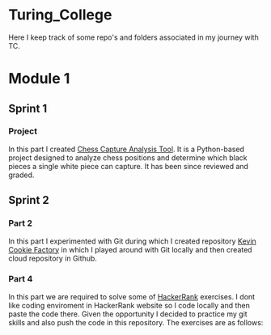 # Turing_College

Here I keep track of some repo's and folders associated in my journey with TC.

# Module 1 

## Sprint 1

### Project
In this part I created [Chess Capture Analysis Tool](https://github.com/justsvykas/Chess_analysis_tool). It is a Python-based project designed to analyze chess positions and determine which black pieces a single white piece can capture. It has been since reviewed and graded.

## Sprint 2

### Part 2
In this part I experimented with Git during which I created repository [Kevin Cookie Factory](https://github.com/justsvykas/KevinCookieCompany) in which I played around with Git locally and then created cloud repository in Github.

### Part 4
In this part we are required to solve some of [HackerRank](https://www.hackerrank.com/) exercises. I dont like coding enviroment in HackerRank website so I code locally and then paste the code there. Given the opportunity I decided to practice my git skills and also push the code in this repository. The exercises are as follows:

